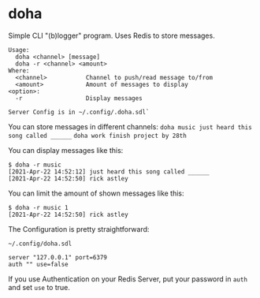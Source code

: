 # doha

Simple CLI "(b)logger" program. Uses Redis to store messages.

```
Usage:
  doha <channel> [message]
  doha -r <channel> <amount>
Where:
  <channel>           Channel to push/read message to/from
  <amount>            Amount of messages to display
<option>:
  -r                  Display messages

Server Config is in ~/.config/.doha.sdl`
```

You can store messages in different channels:
`doha music just heard this song called ______`
`doha work finish project by 28th`

You can display messages like this:
```
$ doha -r music
[2021-Apr-22 14:52:12] just heard this song called ______
[2021-Apr-22 14:52:50] rick astley
```

You can limit the amount of shown messages like this:
```
$ doha -r music 1
[2021-Apr-22 14:52:50] rick astley
```

The Configuration is pretty straightforward:
```
~/.config/doha.sdl

server "127.0.0.1" port=6379
auth "" use=false
```
If you use Authentication on your Redis Server, put your password in `auth` and set `use` to true.